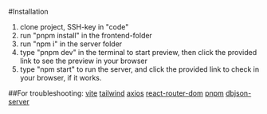 #Installation

1. clone project, SSH-key in "code"
2. run "pnpm install" in the frontend-folder
3. run "npm i" in the server folder
4. type "pnpm dev" in the terminal to start preview, then click the provided link to see the preview in your browser
5. type "npm start" to run the server, and click the provided link to check in your browser, if it works.

##For troubleshooting:
[vite](https://vitejs.dev/guide/#scaffolding-your-first-vite-project)
[tailwind](https://tailwindcss.com/docs/installation)
[axios](https://axios-http.com/docs/intro)
[react-router-dom](https://www.npmjs.com/package/react-router-dom)
[pnpm](https://pnpm.io/motivation)
[dbjson-server](https://github.com/typicode/json-server)
